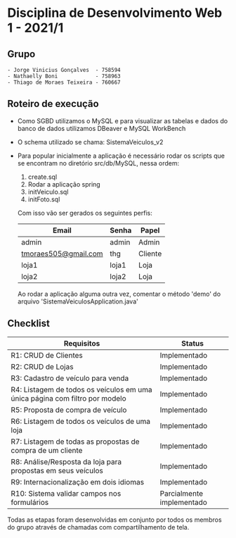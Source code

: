 # Disciplina de Desenvolvimento Web 1 - 2021/1

## Grupo
    - Jorge Vinicius Gonçalves  - 758594
    - Nathaelly Boni            - 758963
    - Thiago de Moraes Teixeira - 760667

## Roteiro de execução

-  Como SGBD utilizamos o MySQL e para visualizar as tabelas e dados do banco de dados utilizamos DBeaver e MySQL WorkBench
-  O schema utilizado se chama: SistemaVeiculos_v2
-  Para popular inicialmente a aplicação é necessário rodar os scripts que se encontram no diretório src/db/MySQL, nessa ordem:
    1.  create.sql
    2.  Rodar a aplicação spring
    3.  initVeiculo.sql
    4.  initFoto.sql

    Com isso vão ser gerados os seguintes perfis:

    |Email|Senha|Papel|
    |---|---|---|
    |admin|admin|Admin|
    |tmoraes505@gmail.com|thg|Cliente|
    |loja1|loja1|Loja|
    |loja2|loja2|Loja|

    Ao rodar a aplicação alguma outra vez, comentar o método 'demo' do arquivo 'SistemaVeiculosApplication.java'

## Checklist 

| Requisitos | Status |
| ------------- | ------------- |
| R1: CRUD de Clientes | Implementado |
| R2: CRUD de Lojas | Implementado |
| R3: Cadastro de veículo para venda | Implementado |
| R4: Listagem de todos os veículos em uma única página com filtro por modelo | Implementado |
| R5: Proposta de compra de veículo | Implementado |
| R6: Listagem de todos os veículos de uma loja | Implementado |
| R7: Listagem de todas as propostas de compra de um cliente| Implementado |
| R8: Análise/Resposta da loja para propostas em seus veículos | Implementado |
| R9: Internacionalização em dois idiomas | Implementado |
| R10: Sistema validar campos nos formulários | Parcialmente implementado |

Todas as etapas foram desenvolvidas em conjunto por todos os membros do grupo através de chamadas com compartilhamento de tela. 
